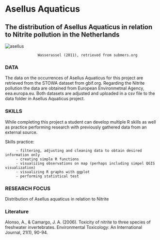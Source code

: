 # Asellus Aquaticus
## The distribution of Asellus Aquaticus in relation to Nitrite pollution in the Netherlands
   ![asellus](https://user-images.githubusercontent.com/84587448/142761844-bf86e4c6-ab77-4008-a5d9-334133db549f.jpg)
   
                   Wasserassel (2011), retrieved from submers.org
  

### DATA
  The data on the occurrences of Asellus Aquaticus for this project are retrieved from the STOWA dataset from gbif.org. Regarding the Nitrite pollution the data are obtained from   European Environmetnal Agency, eea.europa.eu. Both datasets are adjusted and uploaded in a csv file to the data folder in Asellus Aquaticus project.

### SKILLS
   While completing this project a student can develop multiple R skills as well as practice performing research with previously gathered data from an external source.
  
  Skills practice:
   
   
         - filtering, adjusting and cleaning data to obtain desired information only
         - creating simple R functions
         - visualizing observations on map (perhaps including simpel QGIS visualization)
         - visualizing R graphs with ggplot
         - performing statistical test
   

### RESEARCH FOCUS
   Distribution of Asellus aquaticus in relation to Nitrite 
   
### Literature
   Alonso, A., & Camargo, J. A. (2006). Toxicity of nitrite to three species of freshwater invertebrates. Environmental Toxicology: An International Journal, 21(1), 90-94.

